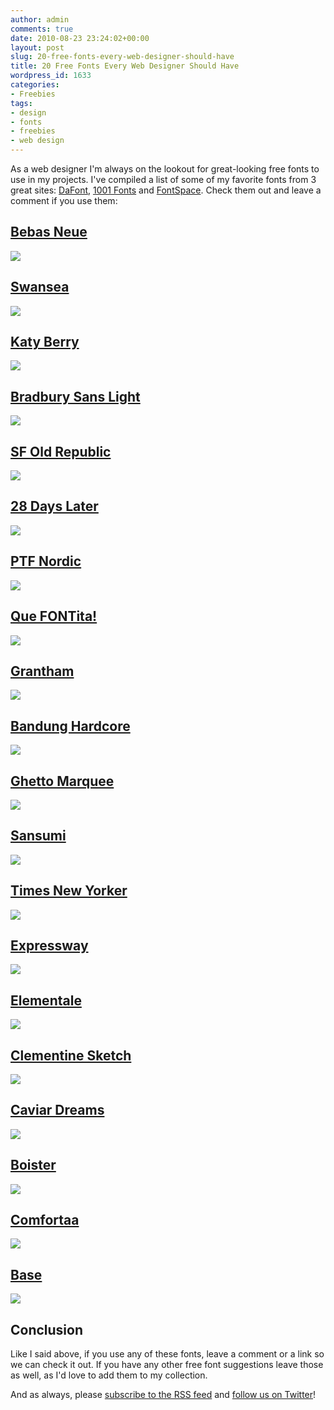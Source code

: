 ```yaml
---
author: admin
comments: true
date: 2010-08-23 23:24:02+00:00
layout: post
slug: 20-free-fonts-every-web-designer-should-have
title: 20 Free Fonts Every Web Designer Should Have
wordpress_id: 1633
categories:
- Freebies
tags:
- design
- fonts
- freebies
- web design
---
```


As a web designer I'm always on the lookout for great-looking free fonts to use in my projects.  I've compiled a list of some of my favorite fonts from 3 great sites: [DaFont](http://www.dafont.com/), [1001 Fonts](http://www.1001fonts.com/) and [FontSpace](http://www.fontspace.com/).  Check them out and leave a comment if you use them:<!-- more -->





## [Bebas Neue](http://www.dafont.com/bebas-neue.font)


[![](http://devgrow.com/wp-content/uploads/2010/08/bebas-neue.jpg)](http://www.dafont.com/bebas-neue.font)





## [Swansea](http://www.fontspace.com/roger-white/swansea)


[![](http://devgrow.com/wp-content/uploads/2010/08/swansea.jpg)](http://www.fontspace.com/roger-white/swansea)





## [Katy Berry](http://www.1001freefonts.com/KatyBerry.php)


[![](http://devgrow.com/wp-content/uploads/2010/08/katy-berry.jpg)](http://www.1001freefonts.com/KatyBerry.php)





## [Bradbury Sans Light](http://www.fontspace.com/manfred-klein/bradbury-sans-light)


[![](http://devgrow.com/wp-content/uploads/2010/08/bradbury-sans-light.jpg)](http://www.fontspace.com/manfred-klein/bradbury-sans-light)





## [SF Old Republic](http://www.1001freefonts.com/SFOldRepublic.php)


[![](http://devgrow.com/wp-content/uploads/2010/08/sf-old-republic.jpg)](http://www.1001freefonts.com/SFOldRepublic.php)





## [28 Days Later](http://www.dafont.com/28-days-later.font)


[![](http://devgrow.com/wp-content/uploads/2010/08/28-days-later.jpg)](http://www.dafont.com/28-days-later.font)





## [PTF Nordic](http://www.fontspace.com/prismtone/ptf-nordic)


[![](http://devgrow.com/wp-content/uploads/2010/08/ptf-nordic.jpg)](http://www.fontspace.com/prismtone/ptf-nordic)





## [Que FONTita!](http://www.dafont.com/que-fontita.font)


[![](http://devgrow.com/wp-content/uploads/2010/08/que-fontita.jpg)](http://www.dafont.com/que-fontita.font)





## [Grantham](http://www.1001freefonts.com/Grantham.php)


[![](http://devgrow.com/wp-content/uploads/2010/08/grantham.jpg)](http://www.1001freefonts.com/Grantham.php)





## [Bandung Hardcore](http://www.dafont.com/bandung-hardcore-gp.font)


[![](http://devgrow.com/wp-content/uploads/2010/08/bandung-hardcore.jpg)](http://www.dafont.com/bandung-hardcore-gp.font)





## [Ghetto Marquee](http://www.dafont.com/ghettomarquee.font)


[![](http://devgrow.com/wp-content/uploads/2010/08/ghetto-marquee.jpg)](http://www.dafont.com/ghettomarquee.font)





## [Sansumi](http://www.fontspace.com/manfred-klein/sansumi)


[![](http://devgrow.com/wp-content/uploads/2010/08/sansumi.jpg)](http://www.fontspace.com/manfred-klein/sansumi)





## [Times New Yorker](http://www.dafont.com/times-new-yorker.font)


[![](http://devgrow.com/wp-content/uploads/2010/08/times-new-yorker.jpg)](http://www.dafont.com/times-new-yorker.font)





## [Expressway](http://www.dafont.com/expressway.font)


[![](http://devgrow.com/wp-content/uploads/2010/08/expressway.jpg)](http://www.dafont.com/expressway.font)





## [Elementale](http://www.fontspace.com/zden%C4%9Bk-gromnica/elementalend)


[![](http://devgrow.com/wp-content/uploads/2010/08/elementale.jpg)](http://www.fontspace.com/zden%C4%9Bk-gromnica/elementalend)





## [Clementine Sketch](http://www.dafont.com/clementine-sketch.font)


[![](http://devgrow.com/wp-content/uploads/2010/08/clementine-sketch.jpg)](http://www.dafont.com/clementine-sketch.font)





## [Caviar Dreams](http://www.fontspace.com/nymphont/caviar-dreams)


[![](http://devgrow.com/wp-content/uploads/2010/08/caviar-dreams.jpg)](http://www.fontspace.com/nymphont/caviar-dreams)





## [Boister](http://www.1001freefonts.com/Boister.php)


[![](http://devgrow.com/wp-content/uploads/2010/08/boister.jpg)](http://www.1001freefonts.com/Boister.php)





## [Comfortaa](http://www.dafont.com/comfortaa.font)


[![](http://devgrow.com/wp-content/uploads/2010/08/comfortaa.jpg)](http://www.dafont.com/comfortaa.font)





## [Base](http://www.fontspace.com/glitch/base)


[![](http://devgrow.com/wp-content/uploads/2010/08/base.jpg)](http://www.fontspace.com/glitch/base)





## Conclusion


Like I said above, if you use any of these fonts, leave a comment or a link so we can check it out.  If you have any other free font suggestions leave those as well, as I'd love to add them to my collection.

And as always, please [subscribe to the RSS feed](http://feeds.feedburner.com/devgrow) and [follow us on Twitter](http://twitter.com/ThinkDevGrow)!
